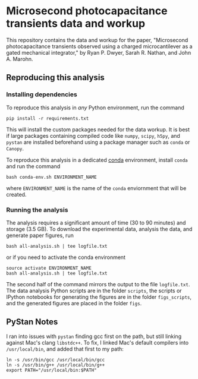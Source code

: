 Microsecond photocapacitance transients data and workup
=======================================================

This repository contains the data and workup for the paper, "Microsecond photocapacitance transients observed using a charged microcantilever as a gated
mechanical integrator," by Ryan P. Dwyer, Sarah R. Nathan, and John A. Marohn.

Reproducing this analysis
-------------------------

### Installing dependencies

To reproduce this analysis in *any* Python environment, run the command

    pip install -r requirements.txt

This will install the custom packages needed for the data workup.
It is best if large packages containing compiled code like `numpy`,
`scipy`, `h5py`, and `pystan` are installed beforehand using a
package manager such as `conda` or `Canopy`.


To reproduce this analysis in a dedicated [conda](https://www.continuum.io/downloads) environment, install `conda` and run the command

    bash conda-env.sh ENVIRONMENT_NAME

where `ENVIRONMENT_NAME` is the name of the `conda` enviornment that will be created.


### Running the analysis

The analysis requires a significant amount of time (30 to 90 minutes) and storage (3.5 GB).
To download the experimental data, analysis the data, and generate paper figures, run 

    bash all-analysis.sh | tee logfile.txt

or if you need to activate the conda environment

    source activate ENVIRONMENT_NAME
    bash all-analysis.sh | tee logfile.txt

The second half of the command mirrors the output to the file `logfile.txt`. The data analysis Python scripts are in the folder `scripts`, the scripts or IPython notebooks for generating the figures are in the folder `figs_scripts`, and the generated figures are placed in the folder `figs`.


PyStan Notes
------------

I ran into issues with `pystan` finding gcc first on the path,
but still linking against Mac's clang `libstdc++`.
To fix, I linked Mac's default compilers into `/usr/local/bin`,
and added that first to my path:

    ln -s /usr/bin/gcc /usr/local/bin/gcc
    ln -s /usr/bin/g++ /usr/local/bin/g++
    export PATH="/usr/local/bin:$PATH"



